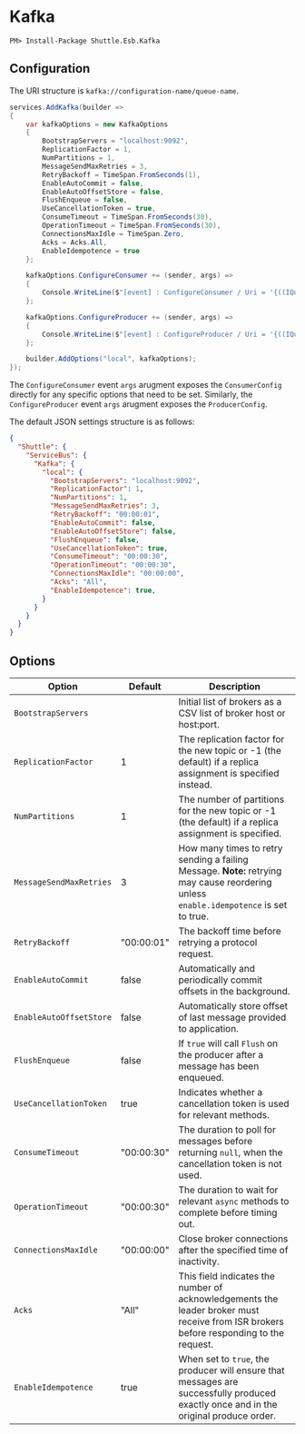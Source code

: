 # Kafka

```
PM> Install-Package Shuttle.Esb.Kafka
```

## Configuration

The URI structure is `kafka://configuration-name/queue-name`.

```c#
services.AddKafka(builder =>
{
    var kafkaOptions = new KafkaOptions
    {
        BootstrapServers = "localhost:9092",
        ReplicationFactor = 1,
        NumPartitions = 1,
        MessageSendMaxRetries = 3,
        RetryBackoff = TimeSpan.FromSeconds(1),
        EnableAutoCommit = false,
        EnableAutoOffsetStore = false,
        FlushEnqueue = false,
        UseCancellationToken = true,
        ConsumeTimeout = TimeSpan.FromSeconds(30),
        OperationTimeout = TimeSpan.FromSeconds(30),
        ConnectionsMaxIdle = TimeSpan.Zero,
        Acks = Acks.All,
        EnableIdempotence = true
    };

    kafkaOptions.ConfigureConsumer += (sender, args) =>
    {
        Console.WriteLine($"[event] : ConfigureConsumer / Uri = '{((IQueue)sender).Uri}'");
    };

    kafkaOptions.ConfigureProducer += (sender, args) =>
    {
        Console.WriteLine($"[event] : ConfigureProducer / Uri = '{((IQueue)sender).Uri}'");
    };

    builder.AddOptions("local", kafkaOptions);
});
```

The `ConfigureConsumer` event `args` arugment exposes the `ConsumerConfig` directly for any specific options that need to be set.  Similarly, the `ConfigureProducer` event `args` arugment exposes the `ProducerConfig`.

The default JSON settings structure is as follows:

```json
{
  "Shuttle": {
    "ServiceBus": {
      "Kafka": {
        "local": {
          "BootstrapServers": "localhost:9092",
          "ReplicationFactor": 1,
          "NumPartitions": 1,
          "MessageSendMaxRetries": 3,
          "RetryBackoff": "00:00:01",
          "EnableAutoCommit": false,
          "EnableAutoOffsetStore": false,
          "FlushEnqueue": false,
          "UseCancellationToken": true,
          "ConsumeTimeout": "00:00:30",
          "OperationTimeout": "00:00:30",
          "ConnectionsMaxIdle": "00:00:00",
          "Acks": "All",
          "EnableIdempotence": true,
        }
      }
    }
  }
}
```

## Options

| Option | Default | Description |
| --- | --- | --- | 
| `BootstrapServers` |  | Initial list of brokers as a CSV list of broker host or host:port. |
| `ReplicationFactor` | 1 | The replication factor for the new topic or -1 (the default) if a replica assignment is specified instead. |
| `NumPartitions` | 1 | The number of partitions for the new topic or -1 (the default) if a replica assignment is specified. |
| `MessageSendMaxRetries` | 3 | How many times to retry sending a failing Message. **Note:** retrying may cause reordering unless `enable.idempotence` is set to true. |
| `RetryBackoff` | "00:00:01" | The backoff time before retrying a protocol request. |
| `EnableAutoCommit` | false | Automatically and periodically commit offsets in the background. |
| `EnableAutoOffsetStore` | false | Automatically store offset of last message provided to application. |
| `FlushEnqueue` | false | If `true` will call `Flush` on the producer after a message has been enqueued. |
| `UseCancellationToken` | true | Indicates whether a cancellation token is used for relevant methods. |
| `ConsumeTimeout` | "00:00:30" | The duration to poll for messages before returning `null`, when the cancellation token is not used. |
| `OperationTimeout` | "00:00:30" | The duration to wait for relevant `async` methods to complete before timing out. |
| `ConnectionsMaxIdle` | "00:00:00" | Close broker connections after the specified time of inactivity. |
| `Acks` | "All" | This field indicates the number of acknowledgements the leader broker must receive from ISR brokers before responding to the request. |
| `EnableIdempotence` | true | When set to `true`, the producer will ensure that messages are successfully produced exactly once and in the original produce order. |
